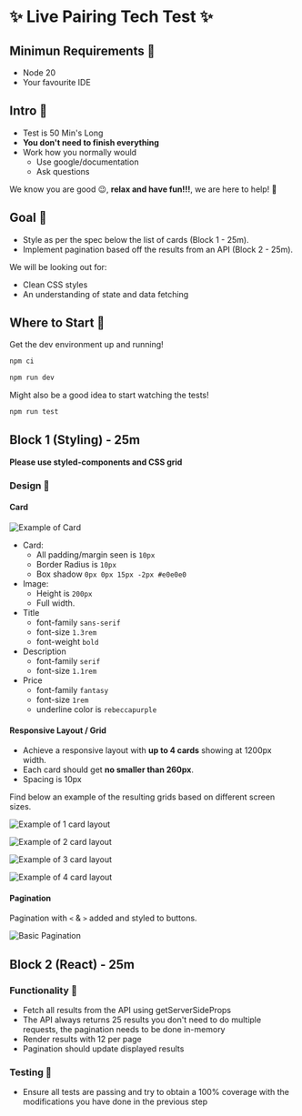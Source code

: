 # ✨ Live Pairing Tech Test ✨

## Minimun Requirements 📣

- Node 20
- Your favourite IDE

## Intro 📣

- Test is 50 Min's Long
- **You don't need to finish everything**
- Work how you normally would
  - Use google/documentation
  - Ask questions

We know you are good 😉, **relax and have fun!!!**, we are here to help! 🎉

## Goal 🏁

- Style as per the spec below the list of cards (Block 1 - 25m).
- Implement pagination based off the results from an API (Block 2 - 25m).

We will be looking out for:

- Clean CSS styles
- An understanding of state and data fetching

## Where to Start 🌠

Get the dev environment up and running!

```bash
npm ci
```

```bash
npm run dev
```

Might also be a good idea to start watching the tests!

```bash
npm run test
```

## Block 1 (Styling) - 25m

**Please use styled-components and CSS grid**

### Design 🎨

#### Card

![Example of Card](./readme-images/card-example.png)

- Card:
  - All padding/margin seen is `10px`
  - Border Radius is `10px`
  - Box shadow `0px 0px 15px -2px #e0e0e0`
- Image:
  - Height is `200px`
  - Full width.
- Title
  - font-family `sans-serif`
  - font-size `1.3rem`
  - font-weight `bold`
- Description
  - font-family `serif`
  - font-size `1.1rem`
- Price
  - font-family `fantasy`
  - font-size `1rem`
  - underline color is `rebeccapurple`

#### Responsive Layout / Grid

- Achieve a responsive layout with **up to 4 cards** showing at 1200px width.
- Each card should get **no smaller than 260px**.
- Spacing is 10px

Find below an example of the resulting grids based on different screen sizes.

![Example of 1 card layout](./readme-images/1-card-layout.png)

![Example of 2 card layout](./readme-images/2-card-layout.png)

![Example of 3 card layout](./readme-images/3-card-layout.png)

![Example of 4 card layout](./readme-images/4-card-layout.png)

#### Pagination

Pagination with `<` & `>` added and styled to buttons.

![Basic Pagination](./readme-images/basic-pagination.png)

## Block 2 (React) - 25m

### Functionality 🤖

- Fetch all results from the API using getServerSideProps
- The API always returns 25 results you don't need to do multiple requests, the pagination needs to be done in-memory
- Render results with 12 per page
- Pagination should update displayed results


### Testing 🤖

- Ensure all tests are passing and try to obtain a 100% coverage with the modifications you have done in the previous step
